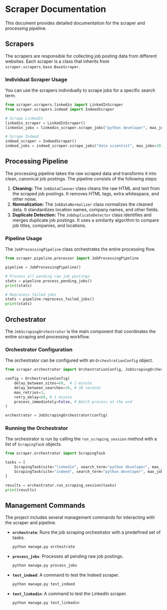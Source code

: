 # Scraper Documentation

This document provides detailed documentation for the scraper and processing pipeline.

## Scrapers

The scrapers are responsible for collecting job posting data from different websites. Each scraper is a class that inherits from `scraper.scrapers.base.BaseScraper`.

### Individual Scraper Usage

You can use the scrapers individually to scrape jobs for a specific search term.

```python
from scraper.scrapers.linkedin import LinkedInScraper
from scraper.scrapers.indeed import IndeedScraper

# Scrape LinkedIn
linkedin_scraper = LinkedInScraper()
linkedin_jobs = linkedin_scraper.scrape_jobs("python developer", max_jobs=50)

# Scrape Indeed
indeed_scraper = IndeedScraper()
indeed_jobs = indeed_scraper.scrape_jobs("data scientist", max_jobs=30)
```

## Processing Pipeline

The processing pipeline takes the raw scraped data and transforms it into clean, canonical job postings. The pipeline consists of the following steps:

1.  **Cleaning:** The `JobDataCleaner` class cleans the raw HTML and text from the scraped job postings. It removes HTML tags, extra whitespace, and other noise.
2.  **Normalization:** The `JobDataNormalizer` class normalizes the cleaned data. It standardizes location names, company names, and other fields.
3.  **Duplicate Detection:** The `JobDuplicateDetector` class identifies and merges duplicate job postings. It uses a similarity algorithm to compare job titles, companies, and locations.

### Pipeline Usage

The `JobProcessingPipeline` class orchestrates the entire processing flow.

```python
from scraper.pipeline.processor import JobProcessingPipeline

pipeline = JobProcessingPipeline()

# Process all pending raw job postings
stats = pipeline.process_pending_jobs()
print(stats)

# Reprocess failed jobs
stats = pipeline.reprocess_failed_jobs()
print(stats)
```

## Orchestrator

The `JobScrapingOrchestrator` is the main component that coordinates the entire scraping and processing workflow.

### Orchestrator Configuration

The orchestrator can be configured with an `OrchestrationConfig` object.

```python
from scraper.orchestrator import OrchestrationConfig, JobScrapingOrchestrator

config = OrchestrationConfig(
    delay_between_sites=60,  # 1 minute
    delay_between_searches=30, # 30 seconds
    max_retries=3,
    retry_delay=60, # 1 minute
    process_immediately=False, # Batch process at the end
)

orchestrator = JobScrapingOrchestrator(config)
```

### Running the Orchestrator

The orchestrator is run by calling the `run_scraping_session` method with a list of `ScrapingTask` objects.

```python
from scraper.orchestrator import ScrapingTask

tasks = [
    ScrapingTask(site="linkedin", search_term="python developer", max_jobs=50),
    ScrapingTask(site="indeed", search_term="python developer", max_jobs=50),
]

results = orchestrator.run_scraping_session(tasks)
print(results)
```

## Management Commands

The project includes several management commands for interacting with the scraper and pipeline.

- **`orchestrate`**: Runs the job scraping orchestrator with a predefined set of tasks.
    ```bash
    python manage.py orchestrate
    ```
- **`process_jobs`**: Processes all pending raw job postings.
    ```bash
    python manage.py process_jobs
    ```
- **`test_indeed`**: A command to test the Indeed scraper.
    ```bash
    python manage.py test_indeed
    ```
- **`test_linkedin`**: A command to test the LinkedIn scraper.
    ```bash
    python manage.py test_linkedin
    ```
